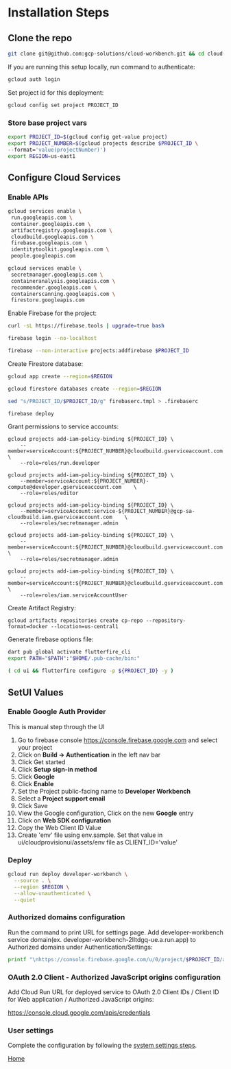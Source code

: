 # Installation Steps

## Clone the repo

```sh
git clone git@github.com:gcp-solutions/cloud-workbench.git && cd cloud-workbench
```

If you are running this setup locally, run command to authenticate: 
```sh
gcloud auth login
```

Set project id for this deployment:
```sh
gcloud config set project PROJECT_ID
```


### Store base project vars

```sh
export PROJECT_ID=$(gcloud config get-value project)
export PROJECT_NUMBER=$(gcloud projects describe $PROJECT_ID \
--format='value(projectNumber)')
export REGION=us-east1
```

## Configure Cloud Services

### Enable APIs

```sh
gcloud services enable \
 run.googleapis.com \
 container.googleapis.com \
 artifactregistry.googleapis.com \
 cloudbuild.googleapis.com \
 firebase.googleapis.com \
 identitytoolkit.googleapis.com \
 people.googleapis.com
```

```sh
gcloud services enable \
 secretmanager.googleapis.com \
 containeranalysis.googleapis.com \
 recommender.googleapis.com \
 containerscanning.googleapis.com \
 firestore.googleapis.com
```

Enable Firebase for the project:
```sh
curl -sL https://firebase.tools | upgrade=true bash

firebase login --no-localhost

firebase --non-interactive projects:addfirebase $PROJECT_ID
```

Create Firestore database:
```sh
gcloud app create --region=$REGION

gcloud firestore databases create --region=$REGION

sed "s/PROJECT_ID/$PROJECT_ID/g" firebaserc.tmpl > .firebaserc

firebase deploy
```


Grant permissions to service accounts:
```
gcloud projects add-iam-policy-binding ${PROJECT_ID} \
    --member=serviceAccount:${PROJECT_NUMBER}@cloudbuild.gserviceaccount.com \
    --role=roles/run.developer

gcloud projects add-iam-policy-binding ${PROJECT_ID} \
    --member=serviceAccount:${PROJECT_NUMBER}-compute@developer.gserviceaccount.com    \
    --role=roles/editor

gcloud projects add-iam-policy-binding ${PROJECT_ID} \
    --member=serviceAccount:service-${PROJECT_NUMBER}@gcp-sa-cloudbuild.iam.gserviceaccount.com    \
    --role=roles/secretmanager.admin

gcloud projects add-iam-policy-binding ${PROJECT_ID} \
    --member=serviceAccount:${PROJECT_NUMBER}@cloudbuild.gserviceaccount.com    \
    --role=roles/secretmanager.admin

gcloud projects add-iam-policy-binding ${PROJECT_ID} \
    --member=serviceAccount:${PROJECT_NUMBER}@cloudbuild.gserviceaccount.com \
    --role=roles/iam.serviceAccountUser
```

Create Artifact Registry:
```
gcloud artifacts repositories create cp-repo --repository-format=docker --location=us-central1
```

Generate firebase options file:
```sh
dart pub global activate flutterfire_cli
export PATH="$PATH":"$HOME/.pub-cache/bin:"
```

```sh
( cd ui && flutterfire configure -p ${PROJECT_ID} -y )
```

## SetUI Values
### Enable Google Auth Provider
This is manual step through the UI

1. Go to firebase console https://console.firebase.google.com and select your project
2. Click on  **Build -> Authentication** in the left nav bar
3. Click Get started
4. Click **Setup sign-in method**
5. Click **Google**
6. Click **Enable**
7. Set the Project public-facing name to **Developer Workbench**
8. Select a **Project support email**
9. Click Save
10. View the Google configuration, Click on the new **Google** entry
11. Click on **Web SDK configuration**
12. Copy the Web Client ID Value
13. Create 'env' file using env.sample. Set that value in ui/cloudprovisionui/assets/env file as CLIENT_ID='value'

 

### Deploy

```sh
gcloud run deploy developer-workbench \
  --source . \
  --region $REGION \
  --allow-unauthenticated \
  --quiet
```


### Authorized domains configuration

Run the command to print URL for settings page.
Add developer-workbench service domain(ex. developer-workbench-2lltdgq-ue.a.run.app) to Authorized domains under Authentication/Settings:

```sh
printf "\nhttps://console.firebase.google.com/u/0/project/$PROJECT_ID/authentication/settings\n"
```

### OAuth 2.0 Client - Authorized JavaScript origins configuration

Add Cloud Run URL for deployed service to OAuth 2.0 Client IDs / Client ID for Web application / Authorized JavaScript origins:

https://console.cloud.google.com/apis/credentials

### User settings

Complete the configuration by following the [system settings steps](system_settings.md).


[Home](../README.md)
